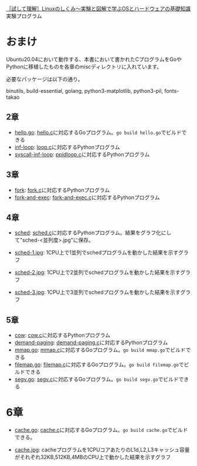 [［試して理解］Linuxのしくみ～実験と図解で学ぶOSとハードウェアの基礎知識](http://gihyo.jp/book/2018/978-4-7741-9607-7)実験プログラム

# おまけ

Ubuntu20.04において動作する、本書において書かれたCプログラムをGoやPythonに移植したものを各章のmiscディレクトリに入れています。

必要なパッケージは以下の通り。

binutils, build-essential, golang, python3-matplotlib, python3-pil, fonts-takao

## 2章

- [hello.go](02-syscall-and-non-kernel-os/misc/hello.go): [hello.c](02-syscall-and-non-kernel-os/hello.c)に対応するGoプログラム。`go build hello.go`でビルドできる
- [inf-loop](02-syscall-and-non-kernel-os/misc/inf-loop): [loop.c](02-syscall-and-non-kernel-os/loop.c)に対応するPythonプログラム
- [syscall-inf-loop](02-syscall-and-non-kernel-os/misc/syscall-inf-loop): [ppidloop.c](02-syscall-and-non-kernel-os/ppidloop.c)に対応するPythonプログラム

## 3章

- [fork](03-process-management/misc/fork): [fork.c](03-process-management/fork.c)に対応するPythonプログラム
- [fork-and-exec](03-process-management/misc/fork-and-exec): [fork-and-exec.c](03-process-management/fork-and-exec.c)に対応するPythonプログラム

## 4章

- [sched](04-process-scheduler/misc/sched): [sched.c](04-process-scheduler/sched.c)に対応するPythonプログラム。結果をグラフ化にして"sched-<並列度>.jpg"に保存。

- [sched-1.jpg](04-process-scheduler/misc/sched-1.jpg): 1CPU上で1並列でschedプログラムを動かした結果を示すグラフ
- [sched-2.jpg](04-process-scheduler/misc/sched-2.jpg): 1CPU上で2並列でschedプログラムを動かした結果を示すグラフ
- [sched-3.jpg](04-process-scheduler/misc/sched-3.jpg): 1CPU上で3並列でschedプログラムを動かした結果を示すグラフ

## 5章

- [cow](05-memory-management/misc/cow): [cow.c](05-memory-management/cow.c)に対応するPythonプログラム
- [demand-paging](05-memory-management/misc/demand-paging): [demand-paging.c](05-memory-management/demand-paging.c)に対応するPythonプログラム
- [mmap.go](05-memory-management/misc/mmap.go): [mmap.c](05-memory-management/mmap.c)に対応するGoプログラム。`go build mmap.go`でビルドできる
- [filemap.go](05-memory-management/misc/filemap.go): [filemap.c](05-memory-management/filemap.c)に対応するGoプログラム。`go build filemap.go`でビルドできる
- [segv.go](05-memory-management/misc/segv.go): [segv.c](05-memory-management/segv.c)に対応するGoプログラム。`go build segv.go`でビルドできる

# 6章

- [cache.go](06-storage-hierarchy/misc/cache.go): [cache.c](06-storage-hierarchy/cache.c)に対応するGoプログラム。`go build cache.go`でビルドできる。

- [cache.jpg](06-storage-hierarchy/misc/cache.jpg): cacheプログラムを1CPUコアあたりのL1d,L2,L3キャッシュ容量がそれぞれ32KB,512KB,4MBのCPU上で動かした結果を示すグラフ
